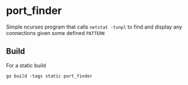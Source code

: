 # port_finder

Simple ncurses program that calls `netstat -tunpl` to
find and display any connections given some defined
`PATTERN`

## Build

For a static build
```
go build -tags static port_finder
```
